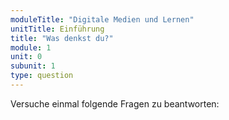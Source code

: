 ```yaml
---
moduleTitle: "Digitale Medien und Lernen"
unitTitle: Einführung
title: "Was denkst du?"
module: 1
unit: 0
subunit: 1
type: question
---
```


Versuche einmal folgende Fragen zu beantworten: 


<orderquestion id="1"></orderquestion>

<singlechoice id="1"></singlechoice>

<multiplechoice id="2"></multiplechoice>


